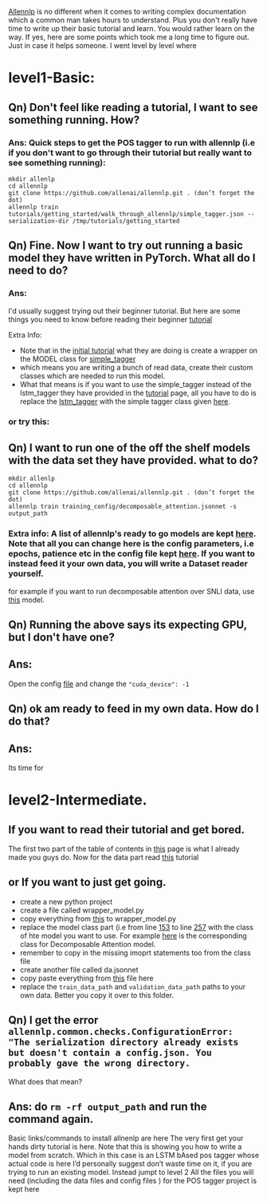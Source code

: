 [Allennlp](https://github.com/allenai/allennlp) is no different when it comes to writing complex documentation which a common man takes hours to understand. Plus you don't really have time to write up their basic tutorial and learn. You would rather learn on the way. If yes, here are some points which took me a long time to figure out. Just in case it helps someone. I went level by level where 

# level1-Basic:

## Qn) Don't feel like reading a tutorial, I want to see something running. How?

### Ans: Quick steps to get the POS tagger to run with allennlp (i.e if you don't want to go through their tutorial but really want to see something running):
```
mkdir allenlp
cd allennlp
git clone https://github.com/allenai/allennlp.git . (don’t forget the dot)
allennlp train tutorials/getting_started/walk_through_allennlp/simple_tagger.json --serialization-dir /tmp/tutorials/getting_started
```

## Qn) Fine. Now I want to try out running a basic model they have written in PyTorch. What all do I need to do?

### Ans: 

I'd usually suggest trying out their beginner tutorial. But here are some things you need to know before reading their beginner [tutorial](https://allennlp.org/tutorials)

Extra Info:
- Note that in the [initial tutorial](https://allennlp.org/tutorials) what they are doing is create a wrapper on the MODEL class for [simple_tagger](https://github.com/allenai/allennlp/blob/master/allennlp/models/simple_tagger.py)
- which means you are writing a bunch of read data, create their custom classes which are needed to run this model.
- What that means is if you want to use the simple_tagger instead of the lstm_tagger they have provided in the [tutorial](https://allennlp.org/tutorials) page, all you have to do is replace the [lstm_tagger](https://github.com/allenai/allennlp/blob/master/tutorials/tagger/basic_allennlp.py#L153) with the simple tagger class given [here](https://github.com/allenai/allennlp/blob/master/allennlp/models/simple_tagger.py#L19).

### or try this:

## Qn) I want to run one of the off the shelf models with the data set they have provided. what to do? 
```
mkdir allenlp
cd allennlp
git clone https://github.com/allenai/allennlp.git . (don’t forget the dot)
allennlp train training_config/decomposable_attention.jsonnet -s output_path
```

### Extra info: A list of allennlp's ready to go models are kept [here](https://allennlp.org/models). Note that all you can change here is the config parameters, i.e epochs, patience etc in the config file kept [here](https://github.com/allenai/allennlp/blob/master/training_config/decomposable_attention.jsonnet). If you want to instead feed it your own data, you will write a Dataset reader yourself.

for example if you want to run decomposable attention over SNLI data, use [this](https://s3-us-west-2.amazonaws.com/allennlp/models/decomposable-attention-elmo-2018.02.19.tar.gz) model.

## Qn) Running the above says its expecting GPU, but I don't have one?

## Ans: 
Open the config [file](https://github.com/allenai/allennlp/blob/master/training_config/decomposable_attention.jsonnet) and change the `"cuda_device": -1`

## Qn) ok am ready to feed in my own data. How do I do that?

## Ans: 
Its time for 
# level2-Intermediate. 

## If you want to read their tutorial and get bored.
The first two part of the table of contents in [this](https://github.com/allenai/allennlp/tree/master/tutorials) page is what I already made you guys do. Now for the data part read [this](https://github.com/allenai/allennlp/blob/master/tutorials/getting_started/predicting_paper_venues/predicting_paper_venues_pt1.md) tutorial

## or If you want to just get going.
- create a new python project
- create a file called wrapper_model.py
- copy everything from [this](https://github.com/allenai/allennlp/blob/master/tutorials/tagger/basic_allennlp.py) to wrapper_model.py
- replace the model class part (i.e from line [153](https://github.com/allenai/allennlp/blob/master/tutorials/tagger/basic_allennlp.py#L153) to line [257](https://github.com/allenai/allennlp/blob/master/tutorials/tagger/basic_allennlp.py#L227) with the class of hte model you want to use. For example [here](https://github.com/allenai/allennlp/blob/master/allennlp/models/decomposable_attention.py) is the  corresponding class for Decomposable Attention model.
- remember to copy in the missing imoprt statements too from the class file
- create another file called da.jsonnet
- copy paste everything from [this](https://github.com/allenai/allennlp/blob/master/training_config/decomposable_attention.jsonnet) file here
- replace the `train_data_path` and `validation_data_path` paths to your own data. Better you copy it over to this folder.


## Qn) I get the error `allennlp.common.checks.ConfigurationError: "The serialization directory already exists but doesn't contain a config.json. You probably gave the wrong directory.` 
What does that mean?

## Ans: do `rm -rf output_path` and run the command again.


Basic links/commands to install allnenlp are here
The very first get your hands dirty tutorial is here. Note that this is showing you how to write a model from scratch. Which in this case is an LSTM bAsed pos tagger whose actual code is here
I’d personally suggest don’t waste time on it, if you are trying to run an existing model. Instead jumpt to level 2
All the files you will need (including the data files and config files ) for the POS tagger project is kept here

